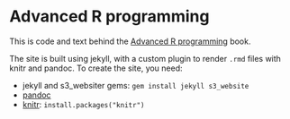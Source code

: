 # Advanced R programming

This is code and text behind the [Advanced R programming](http://adv-r.had.co.nz)
book. 

The site is built using jekyll, with a custom plugin to render `.rmd` files with
knitr and pandoc. To create the site, you need:

* jekyll and s3_websiter gems: `gem install jekyll s3_website`
* [pandoc](http://johnmacfarlane.net/pandoc/)
* [knitr](http://yihui.name/knitr/): `install.packages("knitr")`
